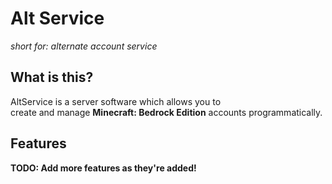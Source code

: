 # Alt Service

*short for: alternate account service*

## What is this?

AltService is a server software which allows you to\
create and manage **Minecraft: Bedrock Edition** accounts programmatically.

## Features

**TODO: Add more features as they're added!**
